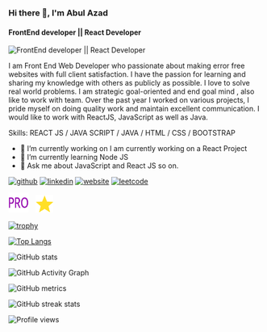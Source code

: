 ### Hi there 👋, I'm Abul Azad
#### FrontEnd developer || React Developer 
![FrontEnd developer || React Developer ](https://erestecno.com/wp-content/uploads/2019/10/github-logo.jpeg)

I am Front End Web Developer who passionate about making error free websites with full client satisfaction. I have the passion for learning and sharing my knowledge with others as publicly as possible. I love to solve real world problems. I am strategic goal-oriented and end goal mind , also like to work with team. Over the past year I worked on various projects, I pride myself on doing quality work and maintain excellent communication.
I would like to  work with ReactJS, JavaScript as well as Java.



Skills: REACT JS / JAVA SCRIPT / JAVA /  HTML / CSS / BOOTSTRAP

- 🔭 I’m currently working on I am currently working on a React  Project 
- 🌱 I’m currently learning Node JS 
- 💬 Ask me about JavaScript and React JS so on. 


[<img src='https://cdn.jsdelivr.net/npm/simple-icons@3.0.1/icons/github.svg' alt='github' height='40'>](https://github.com/AFAzad)  [<img src='https://cdn.jsdelivr.net/npm/simple-icons@3.0.1/icons/linkedin.svg' alt='linkedin' height='40'>](https://www.linkedin.com/in/https://www.linkedin.com/in/abul-azad-225893155/)  [<img src='https://cdn.jsdelivr.net/npm/simple-icons@3.0.1/icons/icloud.svg' alt='website' height='40'>](https://afazad.github.io/My-personal-Portfolio/)  [<img src='https://cdn.jsdelivr.net/npm/simple-icons@3.0.1/icons/leetcode.svg' alt='leetcode' height='40'>](abul_azad)  

<a href='https://github.com/pricing'><img src='https://raw.githubusercontent.com/acervenky/animated-github-badges/master/assets/pro.gif' width='40' height='40'></a> <a href='https://stars.github.com/'><img src='https://raw.githubusercontent.com/acervenky/animated-github-badges/master/assets/starbadge.gif' width='35' height='35'></a> 

[![trophy](https://github-profile-trophy.vercel.app/?username=AFAzad)](https://github.com/ryo-ma/github-profile-trophy)

[![Top Langs](https://github-readme-stats.vercel.app/api/top-langs/?username=AFAzad)](https://github.com/anuraghazra/github-readme-stats)

![GitHub stats](https://github-readme-stats.vercel.app/api?username=AFAzad&show_icons=true&count_private=true)  

![GitHub Activity Graph](https://activity-graph.herokuapp.com/graph?username=AFAzad)  

![GitHub metrics](https://metrics.lecoq.io/AFAzad)  

![GitHub streak stats](https://streak-stats.demolab.com/?user=AFAzad)  

![Profile views](https://gpvc.arturio.dev/AFAzad)  
